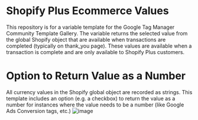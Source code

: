 # Shopify Plus Ecommerce Values
This repository is for a variable template for the Google Tag Manager Community Template Gallery.  The variable returns the selected value from the global Shopify object that are available when transactions are completed (typically on thank_you page).  These values are available when a transaction is complete and are only available to Shopify Plus customers.

# Option to Return Value as a Number
All currency values in the Shopify global object are recorded as strings.  This template includes an option (e.g. a checkbox) to return the value as a number for instances where the value needs to be a number (like Google Ads Conversion tags, etc.)
![image](https://user-images.githubusercontent.com/26010307/70926278-72fdbe00-1ff2-11ea-84fe-a0b84d196454.png)


